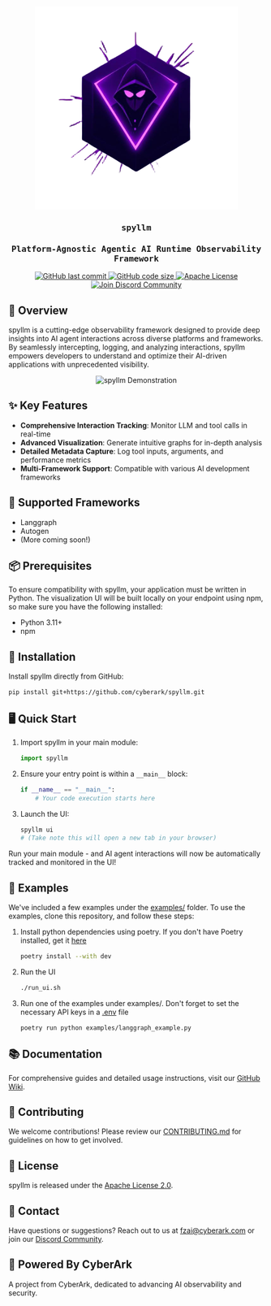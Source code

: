 <p align="center">
    <img src="resources/logo.png" alt="spyllm - AI Agent Observability Platform" width="400"/>
</p>
<h3 align="center" style="font-family: 'Fira Mono', Monospace;">spyllm</h3>
<h3 align="center" style="font-family: 'Fira Mono', Monospace;">Platform-Agnostic Agentic AI Runtime Observability Framework</h3>

<p align="center">
    <a href="https://github.com/cyberark/spyllm/commits/main">
        <img alt="GitHub last commit" src="https://img.shields.io/github/last-commit/cyberark/spyllm">
    </a>
    <a href="https://github.com/cyberark/spyllm">
        <img alt="GitHub code size" src="https://img.shields.io/github/languages/code-size/cyberark/spyllm">
    </a>
    <a href="https://github.com/cyberark/spyllm/blob/master/LICENSE">
        <img alt="Apache License" src="https://img.shields.io/github/license/cyberark/spyllm">
    </a>
    <a href="https://discord.gg/Zt297RAK">
        <img alt="Join Discord Community" src="https://img.shields.io/discord/1330486843938177157">
    </a>
</p>

## 🌟 Overview

spyllm is a cutting-edge observability framework designed to provide deep insights into AI agent interactions across diverse platforms and frameworks. By seamlessly intercepting, logging, and analyzing interactions, spyllm empowers developers to understand and optimize their AI-driven applications with unprecedented visibility.

<p align="center">
    <img src="resources/spyllm.gif" alt="spyllm Demonstration" width="800"/>
</p>

## ✨ Key Features

- **Comprehensive Interaction Tracking**: Monitor LLM and tool calls in real-time
- **Advanced Visualization**: Generate intuitive graphs for in-depth analysis
- **Detailed Metadata Capture**: Log tool inputs, arguments, and performance metrics
- **Multi-Framework Support**: Compatible with various AI development frameworks

## 🚀 Supported Frameworks

- Langgraph
- Autogen
- (More coming soon!)

## 📦 Prerequisites
To ensure compatibility with spyllm, your application must be written in Python. The visualization UI will be built locally on your endpoint using npm,
so make sure you have the following installed:

- Python 3.11+
- npm

## 🔧 Installation

Install spyllm directly from GitHub:

```bash
pip install git+https://github.com/cyberark/spyllm.git
```

## 🖥️ Quick Start

1. Import spyllm in your main module:
   ```python
   import spyllm
   ```

2. Ensure your entry point is within a `__main__` block:
   ```python
   if __name__ == "__main__":
       # Your code execution starts here
   ```

3. Launch the UI:
   ```bash
   spyllm ui
   # (Take note this will open a new tab in your browser)
   ```

Run your main module - and AI agent interactions will now be automatically tracked and monitored in the UI!

## 📌 Examples
We've included a few examples under the [examples/](https://github.com/cyberark/spyllm/tree/main/examples) folder.
To use the examples, clone this repository, and follow these steps:

1. Install python dependencies using poetry. If you don't have Poetry installed, get it [here](https://python-poetry.org/)
   ```bash
   poetry install --with dev
   ```

2. Run the UI
   ```bash
   ./run_ui.sh
   ```

3. Run one of the examples under examples/. Don't forget to set the necessary API keys in a [.env](https://pypi.org/project/python-dotenv/) file
   ```bash
   poetry run python examples/langgraph_example.py
   ```

## 📚 Documentation

For comprehensive guides and detailed usage instructions, visit our [GitHub Wiki](https://github.com/cyberark/spyllm/wiki).

## 🤝 Contributing

We welcome contributions! Please review our [CONTRIBUTING.md](https://github.com/cyberark/spyllm/blob/main/CONTRIBUTING.md) for guidelines on how to get involved.

## 📄 License

spyllm is released under the [Apache License 2.0](https://www.apache.org/licenses/LICENSE-2.0).

## 📧 Contact

Have questions or suggestions? Reach out to us at [fzai@cyberark.com](mailto:fzai@cyberark.com) or join our [Discord Community](https://discord.gg/Zt297RAK).

## 🌈 Powered By CyberArk

A project from CyberArk, dedicated to advancing AI observability and security.
